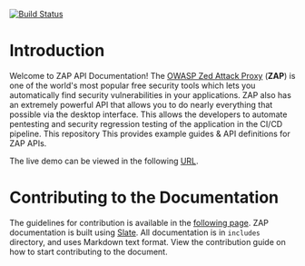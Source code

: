 [![Build Status](https://travis-ci.com/zaproxy/zap-api-docs.svg?branch=master)](https://travis-ci.com/zaproxy/zap-api-docs)

# Introduction

Welcome to ZAP API Documentation! The [OWASP Zed Attack Proxy](https://www.owasp.org/index.php/OWASP_Zed_Attack_Proxy_Project) (**ZAP**) 
is one of the world's most popular free security tools which lets you automatically find security vulnerabilities in your 
applications. ZAP also has an extremely powerful API that allows you to do nearly everything that possible via the desktop interface.
This allows the developers to automate pentesting and security regression testing of the application in the CI/CD pipeline.
This repository This provides example guides & API definitions for ZAP APIs.

The live demo can be viewed in the following [URL](https://zaproxy.github.io/zap-api-docs).

# Contributing to the Documentation

The guidelines for contribution is available in the [following page](https://zaproxy.github.io/zap-api-docs/#contributions-welcome).
ZAP documentation is built using [Slate](https://github.com/tripit/slate). All documentation is in `includes` directory, 
and uses Markdown text format. View the contribution guide on how to start contributing to the document.
